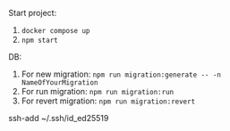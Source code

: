 Start project:

1. `docker compose up`
2. `npm start`

DB:

1. For new migration: `npm run migration:generate -- -n NameOfYourMigration`
2. For run migration: `npm run migration:run`
3. For revert migration: `npm run migration:revert`

ssh-add ~/.ssh/id_ed25519